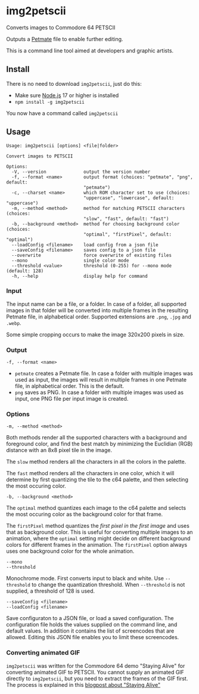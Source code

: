 # img2petscii

Converts images to Commodore 64 PETSCII

Outputs a [Petmate](https://nurpax.github.io/petmate/) file to enable further
editing.

This is a command line tool aimed at developers and graphic artists.

## Install

There is no need to download `img2petscii`, just do this:

- Make sure [Node.js](https://nodejs.org/) 17 or higher is installed
- `npm install -g img2petscii`

You now have a command called `img2petscii`

## Usage

```
Usage: img2petscii [options] <file|folder>

Convert images to PETSCII

Options:
  -V, --version              output the version number
  -f, --format <name>        output format (choices: "petmate", "png", default:
                             "petmate")
  -c, --charset <name>       which ROM character set to use (choices:
                             "uppercase", "lowercase", default: "uppercase")
  -m, --method <method>      method for matching PETSCII characters (choices:
                             "slow", "fast", default: "fast")
  -b, --background <method>  method for choosing background color (choices:
                             "optimal", "firstPixel", default: "optimal")
  --loadConfig <filename>    load config from a json file
  --saveConfig <filename>    saves config to a json file
  --overwrite                force overwrite of existing files
  --mono                     single color mode
  --threshold <value>        threshold (0-255) for --mono mode (default: 128)
  -h, --help                 display help for command
```

### Input

The input name can be a file, or a folder. In case of a folder, all supported
images in that folder will be converted into multiple frames in the resulting
Petmate file, in alphabetical order. Supported extensions are `.png`, `.jpg` and
`.webp`.

Some simple cropping occurs to make the image 320x200 pixels in size.

### Output

    -f, --format <name>

- `petmate` creates a Petmate file. In case a folder with multiple images was
  used as input, the images will result in multiple frames in one Petmate file,
  in alphabetical order. This is the default.
- `png` saves as PNG. In case a folder with multiple images was used as input,
  one PNG file per input image is created.

### Options

    -m, --method <method>

Both methods render all the supported characters with a background and
foreground color, and find the best match by minimizing the Euclidian (RGB)
distance with an 8x8 pixel tile in the image.

The `slow` method renders all the characters in all the colors in the palette.

The `fast` method renders all the characters in one color, which it will determine
by first quantizing the tile to the c64 palette, and then selecting the most
occuring color.

    -b, --background <method>

The `optimal` method quantizes each image to the c64 palette and selects the most
occuring color as the background color for that frame.

The `firstPixel` method quantizes the _first pixel in the first image_ and uses
that as background color. This is useful for converting multiple images to an
animation, where the `optimal` setting might decide on different background
colors for different frames in the animation. The `firstPixel` option always
uses one background color for the whole animation.

    --mono
    --threshold

Monochrome mode. First converts input to black and white. Use `--threshold` to
change the quantization threshold. When `--threshold` is not supplied, a
threshold of 128 is used.

    --saveConfig <filename>
    --loadConfig <filename>

Save configuraton to a JSON file, or load a saved configuration. The
configuration file holds the values supplied on the command line, and default
values. In addition it contains the list of screencodes that are allowed.
Editing this JSON file enables you to limit these screencodes.

### Converting animated GIF

`img2petscii` was written for the Commodore 64 demo "Staying Alive" for
converting animated GIF to PETSCII. You cannot supply an animated GIF directly
to `img2petscii`, but you need to extract the frames of the GIF first. The
process is explained in this [blogpost about "Staying
Alive"](https://www.micheldebree.nl/posts/staying_alive/)
